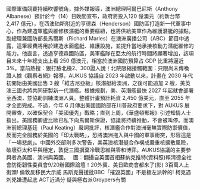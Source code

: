 國際軍備競賽持續吹響號角，據外媒報導，澳洲總理阿爾巴尼斯（Anthony Albanese）預計於今（14）日晚間宣布，政府將投入120 億澳元（約新台幣 2,417 億元），在西澳珀斯附近的亨德森（Henderson）國防區打造新一代軍事中心，作為建造軍艦與維修核潛艇的重要樞紐，也將供給美軍作為維護潛艇的據點。副總理兼國防部長馬爾斯（Richard Marles）在澳洲廣播公司（ABC）節目中透露，這筆經費將用於建造水面艦艇、維護設施，並提升當地承接核動力潛艇維修的能力。他直言，透過亨德森國防區，美軍艦隊在亞太的航行時間將顯著增加，該項目未來十年總支出上看 250 億澳元，相當於澳洲國防預算占 GDP 比重將逼近 3%。當前熱搜：狠打臉北檢2、300證人說！北院限縮接觸範圍：只限尚未傳喚證人據《觀察者網》報導，AUKUS 協議自 2023 年啟動以來，計畫在 2030 年代初開始由美國出售 3 艘「維吉尼亞級」核潛艇給澳洲，之後可能追加 2 艘，美英澳三國也將共同研製新一代潛艦。根據規劃，美、英潛艦最快 2027 年起就會部署至西澳，並協助訓練澳洲人員。整體計畫預計耗資 2,450 億美元，直至 2055 年才全面完成。不過，今年 6 月傳出美國國防部在川普政府要求下，對 AUKUS 展開審查，以確保契合「美國優先」戰略；直到上周，《華盛頓郵報》引述知情人士指出，美國務卿盧比歐已私下向馬爾斯保證，協議將持續推動，不會被叫停。而澳洲前總理基廷（Paul Keating）嚴詞批評，核潛艦合作對澳洲毫無實際防禦價值，反而完全服務於美國的「印太戰略」，恐將澳洲拖入與中國的軍事衝突，形容這是「一場悲劇」。中國外交部則多次警告，美英澳核潛艇合作構成嚴重核擴散風險，破壞亞太和平與穩定，敦促三國摒棄冷戰思維與零和博弈。AUKUS協議的主要參與者為美國、澳洲與英國。   圖：翻攝自英國首相蘇納克推特(資料照)賴清德全社會防衛韌性委員會9/20辦國際論壇！20外賓、美日歐商會都來了(影) 3百萬人上街頭! 倫敦反移民大示威 馬斯克聲援批BBC「摧毀英國」不是極左派幹的! 柯克遇刺兇嫌遭起底 ACT近滿分 疑與極右派Groypers有關